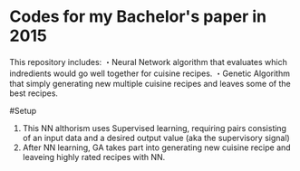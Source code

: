 # Codes for my Bachelor's paper in 2015
This repository includes:
・Neural Network algorithm that evaluates which indredients would go well together for cuisine recipes.
・Genetic Algorithm that simply generating new multiple cuisine recipes and leaves some of the best recipes.

#Setup
1. This NN althorism uses Supervised learning, requiring pairs consisting of an input data and a desired output value (aka the supervisory signal)
2. After NN learning, GA takes part into generating new cuisine recipe and leaveing highly rated recipes with NN.
